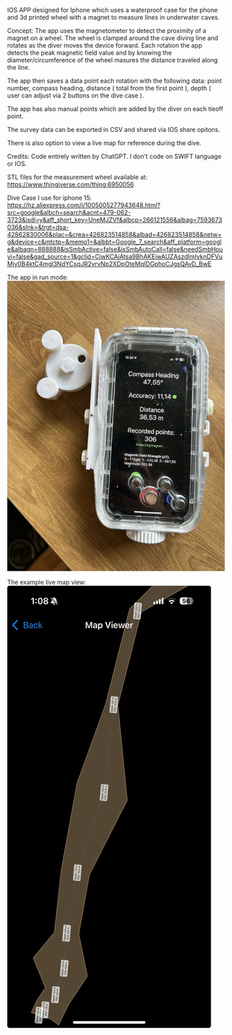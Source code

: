 IOS APP designed for Iphone which uses a waterproof case for the phone and 3d printed wheel with a magnet to measure lines in underwater caves.

Concept:
The app uses the magnetometer to detect the proximity of a magnet on a wheel.
The wheel is clamped around the cave diving line and rotates as the diver moves the device forward.
Each rotation the app detects the peak magnetic field value and by knowing the diameter/circumference of the wheel masures the distance traveled along the line.

The app then saves a data point each rotation with the following data: point number, compass heading, distance ( total from the first point ), depth ( user can adjust via 2 buttons on the dive case ).

The app has also manual points which are added by the diver on each tieoff point.

The survey data can be exported in CSV and shared via IOS share opitons.

There is also option to view a live map for reference during the dive.

Credits: Code entirely written by ChatGPT. I don't code on SWIFT language or IOS.


STL files for the measurement wheel available at:
https://www.thingiverse.com/thing:6950056

Dive Case I use for iphone 15:
https://hz.aliexpress.com/i/1005005277943648.html?src=google&albch=search&acnt=479-062-3723&isdl=y&aff_short_key=UneMJZVf&albcp=266121556&albag=7593673036&slnk=&trgt=dsa-42862830006&plac=&crea=426823514858&albad=426823514858&netw=g&device=c&mtctp=&memo1=&albbt=Google_7_search&aff_platform=google&albagn=888888&isSmbActive=false&isSmbAutoCall=false&needSmbHouyi=false&gad_source=1&gclid=CjwKCAiAtsa9BhAKEiwAUZAszdImIvknDFVuMjy0B4ktC4mgl3NdYCsqJR2yrvNp2XDpOteMqIDGphoCJgsQAvD_BwE

The app in run mode:
![screenshot](Manual/front.jpg)


The example live map view:
![screenshot](Manual/map-view.jpg)
